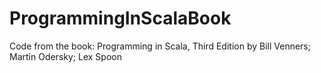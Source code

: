 # ProgrammingInScalaBook
Code from the book:
Programming in Scala, Third Edition
by Bill Venners; Martin Odersky; Lex Spoon